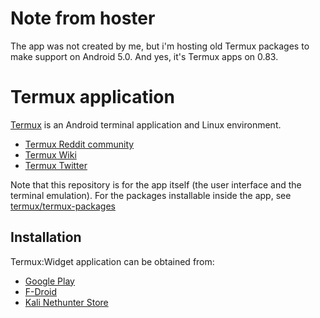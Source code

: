 # Note from hoster

The app was not created by me, but i'm hosting old Termux packages to make support on Android 5.0. And yes, it's Termux apps on 0.83.

# Termux application

[Termux](https://termux.com) is an Android terminal application and Linux environment.

- [Termux Reddit community](https://reddit.com/r/termux)
- [Termux Wiki](https://wiki.termux.com/wiki/)
- [Termux Twitter](http://twitter.com/termux/)

Note that this repository is for the app itself (the user interface and the
terminal emulation). For the packages installable inside the app, see
[termux/termux-packages](https://github.com/termux/termux-packages)

## Installation

Termux:Widget application can be obtained from:

- [Google Play](https://play.google.com/store/apps/details?id=com.termux)
- [F-Droid](https://f-droid.org/en/packages/com.termux/)
- [Kali Nethunter Store](https://store.nethunter.com/en/packages/com.termux/)